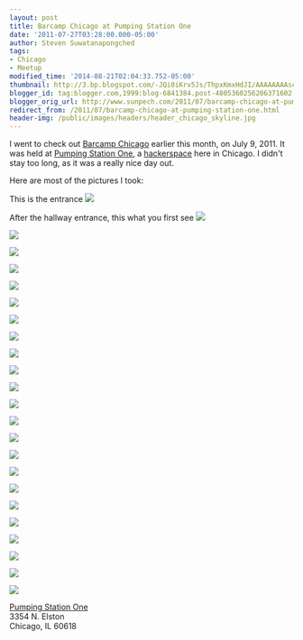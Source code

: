 ```yaml
---
layout: post
title: Barcamp Chicago at Pumping Station One
date: '2011-07-27T03:28:00.000-05:00'
author: Steven Suwatanapongched
tags:
- Chicago
- Meetup
modified_time: '2014-08-21T02:04:33.752-05:00'
thumbnail: http://3.bp.blogspot.com/-JQi0iKrv5Js/ThpxKmxHdJI/AAAAAAAAscU/Ki9EZUFycQo/s600/2011-07-09+at+14-17-28.jpg
blogger_id: tag:blogger.com,1999:blog-6841384.post-4805360256206371602
blogger_orig_url: http://www.sunpech.com/2011/07/barcamp-chicago-at-pumping-station-one.html
redirect_from: /2011/07/barcamp-chicago-at-pumping-station-one.html
header-img: /public/images/headers/header_chicago_skyline.jpg
---
```


I went to check out <a href="http://barcampchicago.org/">Barcamp Chicago</a> earlier this month, on July 9, 2011. It was held at <a href="http://pumpingstationone.org/">Pumping Station One</a>, a <a href="http://en.wikipedia.org/wiki/Hackerspace">hackerspace</a> here in Chicago. I didn't stay too long, as it was a really nice day out.  

Here are most of the pictures I took:  

This is the entrance
<a href="http://3.bp.blogspot.com/-JQi0iKrv5Js/ThpxKmxHdJI/AAAAAAAAscU/Ki9EZUFycQo/s600/2011-07-09+at+14-17-28.jpg" ><img border="0" src="http://3.bp.blogspot.com/-JQi0iKrv5Js/ThpxKmxHdJI/AAAAAAAAscU/Ki9EZUFycQo/s400/2011-07-09+at+14-17-28.jpg"   /></a>

After the hallway entrance, this what you first see
<a href="http://3.bp.blogspot.com/-tMBkJjb1v2o/ThpxLXSTJ8I/AAAAAAAAscY/Iz-HmdG6Zio/s600/2011-07-09+at+14-17-05.jpg" ><img border="0" src="http://3.bp.blogspot.com/-tMBkJjb1v2o/ThpxLXSTJ8I/AAAAAAAAscY/Iz-HmdG6Zio/s400/2011-07-09+at+14-17-05.jpg"   /></a>

<a href="http://4.bp.blogspot.com/-rh9BgfsUiGQ/ThpxMH9xRWI/AAAAAAAAscc/6R6IMiqnoKk/s600/2011-07-09+at+14-16-51.jpg" ><img border="0" src="http://4.bp.blogspot.com/-rh9BgfsUiGQ/ThpxMH9xRWI/AAAAAAAAscc/6R6IMiqnoKk/s400/2011-07-09+at+14-16-51.jpg"   /></a>

<a href="http://4.bp.blogspot.com/-EIEREwM9KP8/ThpxMzNjFMI/AAAAAAAAscg/ovzZkmcYpgE/s600/2011-07-09+at+14-17-00.jpg" ><img border="0" src="http://4.bp.blogspot.com/-EIEREwM9KP8/ThpxMzNjFMI/AAAAAAAAscg/ovzZkmcYpgE/s400/2011-07-09+at+14-17-00.jpg"   /></a>

<a href="http://4.bp.blogspot.com/-RdQ9w1R343Q/ThpxNsVqE5I/AAAAAAAAsck/vbgWvs_pTmA/s600/2011-07-09+at+14-16-45.jpg" ><img border="0" src="http://4.bp.blogspot.com/-RdQ9w1R343Q/ThpxNsVqE5I/AAAAAAAAsck/vbgWvs_pTmA/s400/2011-07-09+at+14-16-45.jpg"   /></a>

<a href="http://3.bp.blogspot.com/-nBYw_FaCrz0/ThpxOSLDWqI/AAAAAAAAsco/E_oO9wg_DKM/s600/2011-07-09+at+14-16-39.jpg" ><img border="0" src="http://3.bp.blogspot.com/-nBYw_FaCrz0/ThpxOSLDWqI/AAAAAAAAsco/E_oO9wg_DKM/s400/2011-07-09+at+14-16-39.jpg"   /></a>

<a href="http://1.bp.blogspot.com/-Puu2D861u5o/ThpxPMlKBeI/AAAAAAAAscs/Mnrx8B_8uiw/s600/2011-07-09+at+14-16-27.jpg" ><img border="0" src="http://1.bp.blogspot.com/-Puu2D861u5o/ThpxPMlKBeI/AAAAAAAAscs/Mnrx8B_8uiw/s400/2011-07-09+at+14-16-27.jpg"   /></a>

<a href="http://3.bp.blogspot.com/-zt0-w9fgJv0/ThpxPx8oUCI/AAAAAAAAscw/31e7xH41PVU/s600/2011-07-09+at+14-15-51.jpg" ><img border="0" src="http://3.bp.blogspot.com/-zt0-w9fgJv0/ThpxPx8oUCI/AAAAAAAAscw/31e7xH41PVU/s400/2011-07-09+at+14-15-51.jpg"   /></a>

<a href="http://3.bp.blogspot.com/-rnk-riZQF2o/ThpxQrkCMrI/AAAAAAAAsc0/ZzdVsWyaEao/s600/2011-07-09+at+14-16-00.jpg" ><img border="0" src="http://3.bp.blogspot.com/-rnk-riZQF2o/ThpxQrkCMrI/AAAAAAAAsc0/ZzdVsWyaEao/s400/2011-07-09+at+14-16-00.jpg"   /></a>

<a href="http://1.bp.blogspot.com/-raVKFiCZZdE/ThpxRTChhDI/AAAAAAAAsc4/rec98HkAwt4/s600/2011-07-09+at+14-16-08.jpg" ><img border="0" src="http://1.bp.blogspot.com/-raVKFiCZZdE/ThpxRTChhDI/AAAAAAAAsc4/rec98HkAwt4/s400/2011-07-09+at+14-16-08.jpg"   /></a>

<a href="http://2.bp.blogspot.com/-3XVJYJJthps/ThpxSASKbHI/AAAAAAAAsc8/TFf7XZ5T1Uw/s600/2011-07-09+at+14-15-44.jpg" ><img border="0" src="http://2.bp.blogspot.com/-3XVJYJJthps/ThpxSASKbHI/AAAAAAAAsc8/TFf7XZ5T1Uw/s400/2011-07-09+at+14-15-44.jpg"   /></a>

<a href="http://3.bp.blogspot.com/-Ydm9rHEr5vs/ThpxTLTbFBI/AAAAAAAAsdA/KlHv31CpzEc/s600/2011-07-09+at+14-14-34.jpg" ><img border="0" src="http://3.bp.blogspot.com/-Ydm9rHEr5vs/ThpxTLTbFBI/AAAAAAAAsdA/KlHv31CpzEc/s400/2011-07-09+at+14-14-34.jpg"   /></a>

<a href="http://3.bp.blogspot.com/-0DXYNo7WnFo/ThpxUB39KII/AAAAAAAAsdE/EAqCwcIQKJg/s600/2011-07-09+at+14-15-42.jpg" ><img border="0" src="http://3.bp.blogspot.com/-0DXYNo7WnFo/ThpxUB39KII/AAAAAAAAsdE/EAqCwcIQKJg/s400/2011-07-09+at+14-15-42.jpg"   /></a>

<a href="http://2.bp.blogspot.com/-0UjMYj0siHE/ThpxVIcxnKI/AAAAAAAAsdI/fT_u-HRA9VA/s600/2011-07-09+at+14-13-48.jpg" ><img border="0" src="http://2.bp.blogspot.com/-0UjMYj0siHE/ThpxVIcxnKI/AAAAAAAAsdI/fT_u-HRA9VA/s400/2011-07-09+at+14-13-48.jpg"   /></a>

<a href="http://4.bp.blogspot.com/-51wk-J_LV7c/ThpxWM5sJhI/AAAAAAAAsdM/jVD2sPgODzM/s600/2011-07-09+at+14-13-31.jpg" ><img border="0" src="http://4.bp.blogspot.com/-51wk-J_LV7c/ThpxWM5sJhI/AAAAAAAAsdM/jVD2sPgODzM/s400/2011-07-09+at+14-13-31.jpg"   /></a>

<a href="http://1.bp.blogspot.com/-WYGoIPKWZ7o/ThpxXHmZ3kI/AAAAAAAAsdQ/bDmGItOG_To/s600/2011-07-09+at+14-12-13.jpg" ><img border="0" src="http://1.bp.blogspot.com/-WYGoIPKWZ7o/ThpxXHmZ3kI/AAAAAAAAsdQ/bDmGItOG_To/s400/2011-07-09+at+14-12-13.jpg"   /></a>

<a href="http://2.bp.blogspot.com/-OZQSbzly3X0/ThpxZFFRHiI/AAAAAAAAsdY/wDRaalduUc0/s600/2011-07-09+at+14-05-02.jpg" ><img border="0" src="http://2.bp.blogspot.com/-OZQSbzly3X0/ThpxZFFRHiI/AAAAAAAAsdY/wDRaalduUc0/s400/2011-07-09+at+14-05-02.jpg"   /></a>

<a href="http://4.bp.blogspot.com/-_usdQY7KmQk/ThpxZwj4yOI/AAAAAAAAsdc/KquWmsgq1Fk/s600/2011-07-09+at+14-12-07.jpg" ><img border="0" src="http://4.bp.blogspot.com/-_usdQY7KmQk/ThpxZwj4yOI/AAAAAAAAsdc/KquWmsgq1Fk/s400/2011-07-09+at+14-12-07.jpg"   /></a>

<a href="http://2.bp.blogspot.com/-gFUqKlRJzyQ/ThpxasEf_NI/AAAAAAAAsdg/z8TTf_Ai78w/s600/2011-07-09+at+14-04-51.jpg" ><img border="0" src="http://2.bp.blogspot.com/-gFUqKlRJzyQ/ThpxasEf_NI/AAAAAAAAsdg/z8TTf_Ai78w/s400/2011-07-09+at+14-04-51.jpg"   /></a>

<a href="http://4.bp.blogspot.com/-dEZSNpmO6Vc/Thpxbr4rktI/AAAAAAAAsdk/hfWsWvv3aug/s600/2011-07-09+at+14-02-59.jpg" ><img border="0" src="http://4.bp.blogspot.com/-dEZSNpmO6Vc/Thpxbr4rktI/AAAAAAAAsdk/hfWsWvv3aug/s400/2011-07-09+at+14-02-59.jpg"   /></a>

<a href="http://3.bp.blogspot.com/-Qq02JGbljBc/Thpxcjj1OgI/AAAAAAAAsdo/U1MzocqSRYI/s600/2011-07-09+at+13-12-09.jpg" ><img border="0" src="http://3.bp.blogspot.com/-Qq02JGbljBc/Thpxcjj1OgI/AAAAAAAAsdo/U1MzocqSRYI/s400/2011-07-09+at+13-12-09.jpg"   /></a>

<a href="http://4.bp.blogspot.com/-EGUATW09YCM/ThpxdXhbxNI/AAAAAAAAsds/9Hvya4SmmEw/s600/2011-07-09+at+13-12-03.jpg" ><img border="0" src="http://4.bp.blogspot.com/-EGUATW09YCM/ThpxdXhbxNI/AAAAAAAAsds/9Hvya4SmmEw/s400/2011-07-09+at+13-12-03.jpg"   /></a>

<a href="http://2.bp.blogspot.com/-SmJ6ep25hq4/ThpxeTjtZhI/AAAAAAAAsdw/SC42Ntb0HRM/s600/2011-07-09+at+12-34-33.jpg" ><img border="0" src="http://2.bp.blogspot.com/-SmJ6ep25hq4/ThpxeTjtZhI/AAAAAAAAsdw/SC42Ntb0HRM/s400/2011-07-09+at+12-34-33.jpg"   /></a>

<a href="http://2.bp.blogspot.com/-YqmrOFK3Yfw/ThpxfPOvuII/AAAAAAAAsd0/a1Vx4IUo2sI/s600/2011-07-09+at+12-33-46.jpg" ><img border="0" src="http://2.bp.blogspot.com/-YqmrOFK3Yfw/ThpxfPOvuII/AAAAAAAAsd0/a1Vx4IUo2sI/s400/2011-07-09+at+12-33-46.jpg"   /></a>

<a href="http://pumpingstationone.org/">Pumping Station One</a><br />
3354 N. Elston<br />
Chicago, IL 60618
